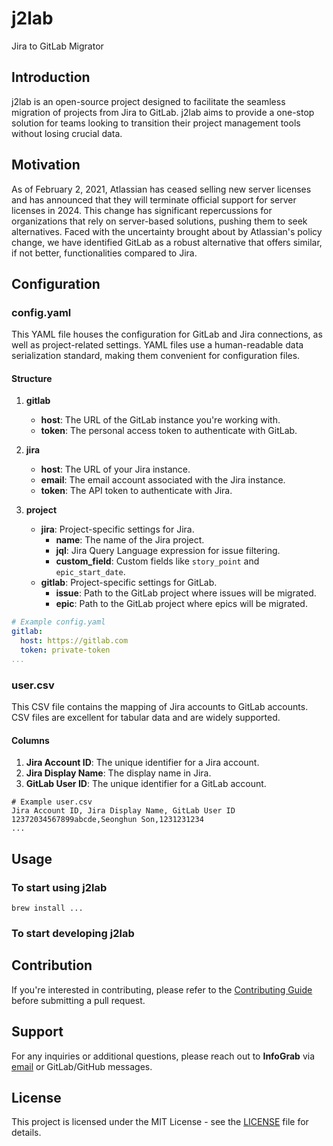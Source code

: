 # j2lab
Jira to GitLab Migrator
## Introduction
j2lab is an open-source project designed to facilitate the seamless migration of projects from Jira to GitLab. j2lab aims to provide a one-stop solution for teams looking to transition their project management tools without losing crucial data.

## Motivation
As of February 2, 2021, Atlassian has ceased selling new server licenses and has announced that they will terminate official support for server licenses in 2024. This change has significant repercussions for organizations that rely on server-based solutions, pushing them to seek alternatives. Faced with the uncertainty brought about by Atlassian's policy change, we have identified GitLab as a robust alternative that offers similar, if not better, functionalities compared to Jira.

## Configuration

### config.yaml

This YAML file houses the configuration for GitLab and Jira connections, as well as project-related settings. YAML files use a human-readable data serialization standard, making them convenient for configuration files.

#### **Structure**

1. **gitlab**
    - **host**: The URL of the GitLab instance you're working with.
    - **token**: The personal access token to authenticate with GitLab.
  
2. **jira**
    - **host**: The URL of your Jira instance.
    - **email**: The email account associated with the Jira instance.
    - **token**: The API token to authenticate with Jira.
  
3. **project**
    - **jira**: Project-specific settings for Jira.
        - **name**: The name of the Jira project.
        - **jql**: Jira Query Language expression for issue filtering.
        - **custom_field**: Custom fields like `story_point` and `epic_start_date`.
    - **gitlab**: Project-specific settings for GitLab.
        - **issue**: Path to the GitLab project where issues will be migrated.
        - **epic**: Path to the GitLab project where epics will be migrated.

```yaml
# Example config.yaml
gitlab:
  host: https://gitlab.com
  token: private-token
...
```

### user.csv

This CSV file contains the mapping of Jira accounts to GitLab accounts. CSV files are excellent for tabular data and are widely supported.

#### **Columns**

1. **Jira Account ID**: The unique identifier for a Jira account.
2. **Jira Display Name**: The display name in Jira.
3. **GitLab User ID**: The unique identifier for a GitLab account.

```csv
# Example user.csv
Jira Account ID, Jira Display Name, GitLab User ID
12372034567899abcde,Seonghun Son,1231231234
...
```
## Usage
<!-- TODO -->
### To start using j2lab

```
brew install ...
```

### To start developing j2lab
<!-- TODO 프로젝트 구조, 코드 설명 -->
## Contribution
If you're interested in contributing, please refer to the [Contributing Guide](./CONTRIBUTING.md) before submitting a pull request.
## Support
For any inquiries or additional questions, please reach out to **InfoGrab** via [email](support@infograb.net) or GitLab/GitHub messages.

## License

This project is licensed under the MIT License - see the [LICENSE](./LICENSE) file for details.

